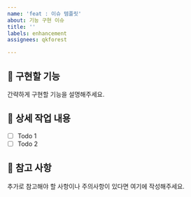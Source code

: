 ```yaml
---
name: 'feat : 이슈 템플릿'
about: 기능 구현 이슈
title: ''
labels: enhancement
assignees: qkforest

---
```


##  🤷 구현할 기능

간략하게 구현할 기능을 설명해주세요.

## 🔨 상세 작업 내용

- [ ] Todo 1
- [ ] Todo 2

## 📄 참고 사항

추가로 참고해야 할 사항이나 주의사항이 있다면 여기에 작성해주세요.
